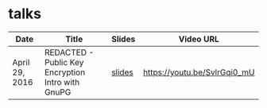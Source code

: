 # talks

| Date           | Title                                             | Slides             | Video URL                    |
| ---            | ---                                               | ---                | ---                          |
| April 29, 2016 | REDACTED - Public Key Encryption Intro with GnuPG | [slides](gnupg.md) | https://youtu.be/SvlrGqi0_mU |
